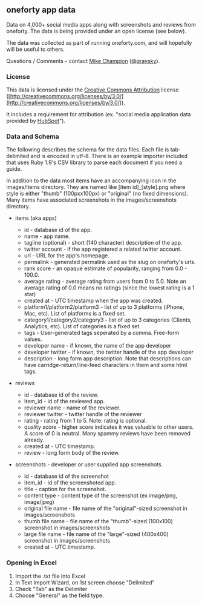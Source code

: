 ## oneforty app data

Data on 4,000+ social media apps along with screenshots and reviews from oneforty. The data is being provided under an open license (see below).

The data was collected as part of running oneforty.com, and will hopefully will be useful to others.

Questions / Comments - contact [Mike Champion](http://graysky.org) ([@graysky](http://twitter.com/graysky)).

### License

This data is licensed under the [Creative Commons Attribution](http://creativecommons.org/licenses/by/3.0/) license ([http://creativecommons.org/licenses/by/3.0/](http://creativecommons.org/licenses/by/3.0/)).

It includes a requirement for attribution (ex. "social media application data provided by <a href='http://www.hubspot.com'>HubSpot</a>").

### Data and Schema

The following describes the schema for the data files. Each file is tab-delimited and is encoded in utf-8. There is an example importer included that uses Ruby 1.9's CSV library to parse each document if you need a guide.

In addition to the data most items have an accompanying icon in the images/items directory. They are named like [item id]_[style].png where style is either "thumb" (100pxx100px) or "original" (no fixed dimensions). Many items have associated screenshots in the images/screenshots directory. 

- items (aka apps)
	- id - database id of the app.
	- name - app name.
	- tagline (optional) - short (140 character) description of the app.
	- twitter account - if the app registered a related twitter account.
	- url - URL for the app's homepage.
	- permalink - generated permalink used as the slug on oneforty's urls.
	- rank score - an opaque estimate of popularity, ranging from 0.0 - 100.0.
	- average rating - average rating from users from 0 to 5.0. Note an average rating of 0.0 means no ratings (since the lowest rating is a 1 star)
	- created at - UTC timestamp when the app was created.
	- platform1/platform2/platform3 - list of up to 3 platforms (iPhone, Mac, etc). List of platforms is a fixed set.
	- category1/category2/category3 - list of up to 3 categories (Clients, Analytics, etc). List of categories is a fixed set.
	- tags - User-generated tags seperated by a comma. Free-form values.
	- developer name - if known, the name of the app developer
	- developer twitter - if known, the twitter handle of the app developer
	- description - long form app description. Note that descriptions can have carridge-return/line-feed characters in them and some html tags.

- reviews
	- id - database id of the review.
	- item_id - id of the reviewed app.
	- reviewer name - name of the reviewer.
	- reviewer twitter - twitter handle of the reviewer
	- rating - rating from 1 to 5. Note: rating is optional.
	- quality score - higher score indicates it was valuable to other users. A score of 0 is neutral. Many spammy reviews have been removed already.
	- created at - UTC timestamp.
	- review - long form body of the review.

- screenshots - developer or user supplied app screenshots.
	- id - database id of the screenshot
	- item_id - id of the screenshoted app.
	- title - caption for the screenshot.
	- content type - content type of the screenshot (ex image/png, image/jpeg)
	- original file name - file name of the "original"-sized screenshot in images/screenshots
	- thumb file name - file name of the "thumb"-sized (100x100) screenshot in images/screenshots
	- large file name - file name of the "large"-sized (400x400) screenshot in images/screenshots
	- created at - UTC timestamp.

### Opening in Excel

1. Import the .txt file into Excel
2. In Text Import Wizard, on 1st screen choose "Delimited"
3. Check "Tab" as the Delimiter
4. Choose "General" as the field type.
